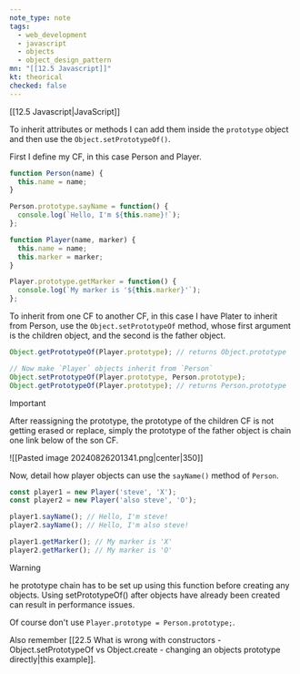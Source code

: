 ```yaml
---
note_type: note
tags:
  - web_development
  - javascript
  - objects
  - object_design_pattern
mn: "[[12.5 Javascript]]"
kt: theorical
checked: false
---
```

[[12.5 Javascript|JavaScript]]

To inherit attributes or methods I can add them inside the `prototype` object and then use the `Object.setPrototypeOf()`. 

First I define my CF, in this case Person and Player.

```js
function Person(name) {
  this.name = name;
}

Person.prototype.sayName = function() {
  console.log(`Hello, I'm ${this.name}!`);
};

function Player(name, marker) {
  this.name = name;
  this.marker = marker;
}

Player.prototype.getMarker = function() {
  console.log(`My marker is '${this.marker}'`);
};
```

To inherit from one CF to another CF, in this case I have Plater to inherit from Person, use the `Object.setPrototypeOf` method, whose first argument is the children object, and the second is the father object.

```js
Object.getPrototypeOf(Player.prototype); // returns Object.prototype

// Now make `Player` objects inherit from `Person`
Object.setPrototypeOf(Player.prototype, Person.prototype);
Object.getPrototypeOf(Player.prototype); // returns Person.prototype
```

>[!important]
>After reassigning the prototype, the prototype of the children CF is not getting erased or replace, simply the prototype of the father object is chain one link below of the son CF.
>
>![[Pasted image 20240826201341.png|center|350]]


Now, detail how player objects can use the `sayName()` method of `Person`. 

```js
const player1 = new Player('steve', 'X');
const player2 = new Player('also steve', 'O');

player1.sayName(); // Hello, I'm steve!
player2.sayName(); // Hello, I'm also steve!

player1.getMarker(); // My marker is 'X'
player2.getMarker(); // My marker is 'O'

```

>[!warning]
>he prototype chain has to be set up using this function before creating any objects. Using setPrototypeOf() after objects have already been created can result in performance issues.

Of course don't use `Player.prototype = Person.prototype;`. 

Also remember [[22.5 What is wrong with constructors - Object.setPrototypeOf vs Object.create - changing an objects prototype directly|this example]]. 